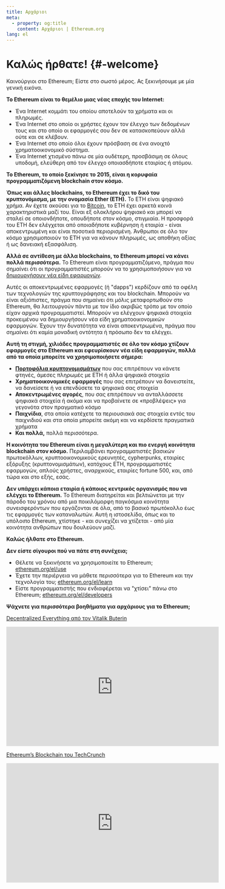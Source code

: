 ```yaml
---
title: Αρχάριοι
meta:
  - property: og:title
    content: Αρχάριοι | Ethereum.org
lang: el
---
```


# Καλώς ήρθατε! {#-welcome}

Καινούργιοι στο Ethereum; Είστε στο σωστό μέρος. Ας ξεκινήσουμε με μία γενική εικόνα.

**To Ethereum είναι το θεμέλιο μιας νέας εποχής του Internet:**

- Ένα Internet κομμάτι του οποίου αποτελούν τα χρήματα και οι πληρωμές.
- Ένα Internet στο οποίο οι χρήστες έχουν τον έλεγχο των δεδομένων τους και στο οποίο οι εφαρμογές σου δεν σε κατασκοπεύουν αλλά ούτε και σε κλέβουν.
- Ένα Internet στο οποίο όλοι έχουν πρόσβαση σε ένα ανοιχτό χρηματοοικονομικό σύστημα.
- Ένα Internet χτισμένο πάνω σε μία ουδέτερη, προσβάσιμη σε όλους υποδομή, ελεύθερη από τον έλεγχο οποιασδήποτε εταιρίας ή ατόμου.

**Το Ethereum, το οποίο ξεκίνησε το 2015, είναι η κορυφαία προγραμματιζόμενη blockchain στον κόσμο.**

**Όπως και άλλες blockchains, το Ethereum έχει το δικό του κρυπτονόμισμα, με την ονομασία Ether (ETH).** Το ETH είναι ψηφιακό χρήμα. Αν έχετε ακούσει για το [Bitcoin](http://bitcoin.org/), το ETH έχει αρκετά κοινά χαρακτηριστικά μαζί του. Είναι εξ ολοκλήρου ψηφιακό και μπορεί να σταλεί σε οποιονδήποτε, οπουδήποτε στον κόσμο, στιγμιαία. Η προσφορά του ETH δεν ελέγχεται από οποιαδήποτε κυβέρνηση ή εταιρία - είναι αποκεντρωμένη και είναι ποσοτικά περιορισμένη. Άνθρωποι σε όλο τον κόσμο χρησιμοποιούν το ETH για να κάνουν πληρωμές, ως αποθήκη αξίας ή ως δανειακή εξασφάλιση.

**Αλλά σε αντίθεση με άλλα blockchains, το Ethereum μπορεί να κάνει πολλά περισσότερα.** Το Ethereum είναι προγραμματιζόμενο, πράγμα που σημαίνει ότι οι προγραμματιστές μπορούν να το χρησιμοποιήσουν για να [δημιουργήσουν νέα είδη εφαρμογών](/el/use/#1-use-an-application-built-on-ethereum/).

Αυτές οι αποκεντρωμένες εφαρμογές (ή "dapps") κερδίζουν από τα οφέλη των τεχνολογιών της κρυπτογράφησης και του blockchain. Μπορούν να είναι αξιόπιστες, πράγμα που σημαίνει ότι μόλις μεταφορτωθούν στο Ethereum, θα λειτουργούν πάντα με τον ίδιο ακριβώς τρόπο με τον οποίο είχαν αρχικά προγραμματιστεί. Μπορούν να ελέγχουν ψηφιακά στοιχεία προκειμένου να δημιουργήσουν νέα είδη χρηματοοικονομικών εφαρμογών. Έχουν την δυνατότητα να είναι αποκεντρωμένα, πράγμα που σημαίνει ότι καμία μοναδική οντότητα ή πρόσωπο δεν τα ελέγχει.

**Αυτή τη στιγμή, χιλιάδες προγραμματιστές σε όλο τον κόσμο χτίζουν εφαρμογές στο Ethereum και εφευρίσκουν νέα είδη εφαρμογών, πολλά από τα οποία μπορείτε να χρησιμοποιήσετε σήμερα:**

- [**Πορτοφόλια κρυπτονομισμάτων**](/el/use/#3-what-is-a-wallet-and-which-one-should-i-use/) που σας επιτρέπουν να κάνετε φτηνές, άμεσες πληρωμές με ETH ή άλλα ψηφιακά στοιχεία
- **Χρηματοοικονομικές εφαρμογές** που σας επιτρέπουν να δανειστείτε, να δανείσετε ή να επενδύσετε τα ψηφιακά σας στοιχεία
- **Αποκεντρωμένες αγορές**, που σας επιτρέπουν να ανταλλάσσετε ψηφιακά στοιχεία ή ακόμα και να προβαίνετε σε «προβλέψεις» για γεγονότα στον πραγματικό κόσμο
- **Παιχνίδια**, στα οποία κατέχετε τα περιουσιακά σας στοιχεία εντός του παιχνιδιού και στα οποία μπορείτε ακόμη και να κερδίσετε πραγματικά χρήματα
- **Και πολλά,** πολλά περισσότερα.

**Η κοινότητα του Ethereum είναι η μεγαλύτερη και πιο ενεργή κοινότητα blockchain στον κόσμο.** Περιλαμβάνει προγραμματιστές βασικών πρωτοκόλλων, κρυπτοοικονομικούς ερευνητές, cypherpunks, εταιρίες εξόρυξης (κρυπτονομισμάτων), κατόχους ETH, προγραμματιστές εφαρμογών, απλούς χρήστες, αναρχικούς, εταιρίες fortune 500, και, από τώρα και στο εξής, εσάς.

**Δεν υπάρχει κάποια εταιρία ή κάποιος κεντρικός οργανισμός που να ελέγχει το Ethereum.** Το Ethereum διατηρείται και βελτιώνεται με την πάροδο του χρόνου από μια ποικιλόμορφη παγκόσμια κοινότητα συνεισφερόντων που εργάζονται σε όλα, από το βασικό πρωτόκολλο έως τις εφαρμογές των καταναλωτών. Αυτή η ιστοσελίδα, όπως και το υπόλοιπο Ethereum, χτίστηκε - και συνεχίζει να χτίζεται - από μία κοινότητα ανθρώπων που δουλεύουν μαζί.

**Καλώς ήλθατε στο Ethereum.**

**Δεν είστε σίγουροι πού να πάτε στη συνέχεια;**

- Θέλετε να ξεκινήσετε να χρησιμοποιείτε το Ethereum; [ethereum.org/el/use](/el/use/)
- Έχετε την περιέργεια να μάθετε περισσότερα για το Ethereum και την τεχνολογία του; [ethereum.org/el/learn](/el/learn/)
- Είστε προγραμματιστής που ενδιαφέρεται να "χτίσει" πάνω στο Ethereum; [ethereum.org/el/developers](/el/developers/)

**Ψάχνετε για περισσότερα βοηθήματα για αρχάριους για το Ethereum;**

[Decentralized Everything από τον Vitalik Buterin](https://youtu.be/WSN5BaCzsbo)

<div class="iframe-container">
  <iframe width="560" height="315" src="https://www.youtube.com/embed/WSN5BaCzsbo" frameborder="0" allow="accelerometer; autoplay; encrypted-media; gyroscope; picture-in-picture" allowfullscreen></iframe>
</div>

[Ethereum’s Blockchain του TechCrunch](https://www.youtube.com/watch?v=WfULutvxvzY)

<div class="iframe-container">
  <iframe width="560" height="315" src="https://www.youtube.com/embed/WfULutvxvzY" frameborder="0" allow="accelerometer; autoplay; encrypted-media; gyroscope; picture-in-picture" allowfullscreen></iframe>
</div>
